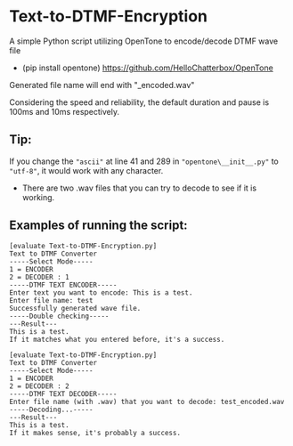 # Text-to-DTMF-Encryption
A simple Python script utilizing OpenTone to encode/decode DTMF wave file
* (pip install opentone) https://github.com/HelloChatterbox/OpenTone

Generated file name will end with "_encoded.wav"

Considering the speed and reliability, the default duration and pause is 100ms and 10ms respectively.
## Tip:
If you change the `"ascii"` at line 41 and 289 in `"opentone\__init__.py"` to `"utf-8"`, it would work with any character.
* There are two .wav files that you can try to decode to see if it is working.
## Examples of running the script:
```
[evaluate Text-to-DTMF-Encryption.py]
Text to DTMF Converter
-----Select Mode----- 
1 = ENCODER 
2 = DECODER : 1
-----DTMF TEXT ENCODER-----
Enter text you want to encode: This is a test.
Enter file name: test
Successfully generated wave file.
-----Double checking-----
---Result---
This is a test.
If it matches what you entered before, it's a success.
```
```
[evaluate Text-to-DTMF-Encryption.py]
Text to DTMF Converter
-----Select Mode----- 
1 = ENCODER 
2 = DECODER : 2
-----DTMF TEXT DECODER-----
Enter file name (with .wav) that you want to decode: test_encoded.wav
-----Decoding...-----
---Result---
This is a test.
If it makes sense, it's probably a success.
```
